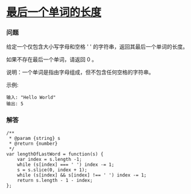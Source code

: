 # [最后一个单词的长度](https://leetcode-cn.com/problems/length-of-last-word)

### 问题

给定一个仅包含大小写字母和空格 ' ' 的字符串，返回其最后一个单词的长度。

如果不存在最后一个单词，请返回 0 。

说明：一个单词是指由字母组成，但不包含任何空格的字符串。

示例:

```
输入: "Hello World"
输出: 5
```

### 解答

```
/**
 * @param {string} s
 * @return {number}
 */
var lengthOfLastWord = function(s) {
    var index = s.length -1;
    while (s[index] === ' ') index -= 1;
    s = s.slice(0, index + 1);
    while (s[index] && s[index] !== ' ') index -= 1;
    return s.length - 1 - index;
};
```